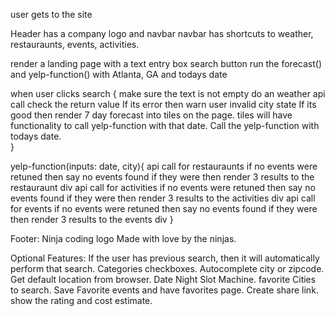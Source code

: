 
user gets to the site

Header has a company logo and navbar
 navbar has shortcuts to weather, restauraunts, events, activities.

render a landing page with a 
 text entry box
 search button 
 run the forecast() and yelp-function() with Atlanta, GA and todays date
 
 
when user clicks search {
  make sure the text is not empty
  do an weather api call
  check the return value 
  If its error then warn user invalid city state
  If its good then render 7 day forecast into tiles on the page.
	tiles will have functionality to call yelp-function with that date.
  Call the yelp-function with todays date.  
}
 
yelp-function(inputs: date, city){
  api call for restauraunts
	if no events were retuned then say no events found
	if they were then render 3 results to the restauraunt div
  api call for activities
	if no events were retuned then say no events found
	if they were then render 3 results to the activities div
  api call for events
    if no events were retuned then say no events found
	if they were then render 3 results to the events div
}

Footer: Ninja coding logo 
Made with love by the ninjas.


Optional Features:
If the user has previous search, then it will automatically perform that search.
Categories checkboxes.
Autocomplete city or zipcode.
Get default location from browser.
Date Night Slot Machine.
favorite Cities to search.
Save Favorite events and have favorites page.
Create share link.
show the rating and cost estimate.
